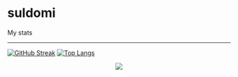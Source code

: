 # suldomi
My stats

***
[![GitHub Streak](https://github-readme-streak-stats.herokuapp.com?user=SULDomiYT&theme=synthwave&border_radius=5.1&date_format=j%20M%5B%20Y%5D&card_width=497)](https://git.io/streak-stats)
[![Top Langs](https://github-readme-stats.vercel.app/api/top-langs/?username=SULDomiYT)](https://github.com/anuraghazra/github-readme-stats)
<p align="center">
  <picture>
<source
  srcset="https://github-readme-stats.vercel.app/api?username=SULDomiYT&show_icons=true&theme=dark"
  media="(prefers-color-scheme: dark)"
/>
<source
  srcset="https://github-readme-stats.vercel.app/api?username=SULDomiYT&show_icons=true"
  media="(prefers-color-scheme: light), (prefers-color-scheme: no-preference)"
/>
<img src="https://github-readme-stats.vercel.app/api?username=SULDomiYT&show_icons=true" />
</picture>
  </p>
